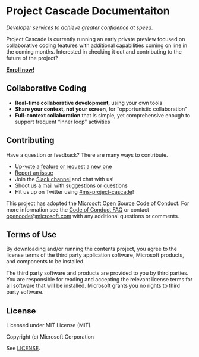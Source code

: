 # Project Cascade Documentaiton
_Developer services to achieve greater confidence at speed._

Project Cascade is currently running an early private preview focused on collaborative coding features with additional capabilities coming on line in the coming months. Interested in checking it out and contributing to the future of the project?

**[Enroll now!]()** 

## Collaborative Coding

- **Real-time collaborative development**, using your own tools
- **Share your context, not your screen**, for “opportunistic collaboration”
- **Full-context collaboration** that is simple, yet comprehensive enough to support frequent “inner loop” activities

## Contributing
Have a question or feedback? There are many ways to contribute.

- [Up-vote a feature or request a new one](CONTRIBUTING.md)
- [Report an issue](CONTRIBUTING.md)
- Join the [Slack channel](http://project-cascade.slack.com) and chat with us!
- Shoot us a [mail](mailto:project-cascade@microsoft.com) with suggestions or questions
- Hit us up on Twitter using [#ms-project-cascade](https://twitter.com/search?f=tweets&q=%23ms-project-cascade&src=typd)!

This project has adopted the [Microsoft Open Source Code of Conduct](https://opensource.microsoft.com/codeofconduct/).
For more information see the [Code of Conduct FAQ](https://opensource.microsoft.com/codeofconduct/faq/) or
contact [opencode@microsoft.com](mailto:opencode@microsoft.com) with any additional questions or comments.

## Terms of Use
By downloading and/or running the contents project, you agree to the license terms of the third party application software, Microsoft products, and components to be installed.

The third party software and products are provided to you by third parties. You are responsible for reading and accepting the relevant license terms for all software that will be installed. Microsoft grants you no rights to third party software.

## License
Licensed under MIT License (MIT). 

Copyright (c) Microsoft Corporation

See [LICENSE](LICENSE).

